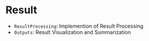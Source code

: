 # Result

- `ResultProcessing`: Implemention of Result Processing
- `Outputs`: Result Visualization and Summarization
